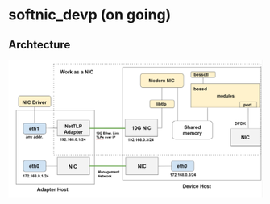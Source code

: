 # softnic_devp (on going)

## Archtecture
<img width="800" src="https://github.com/shiibaryu/softnic_devp/blob/master/pic/arc.PNG">
